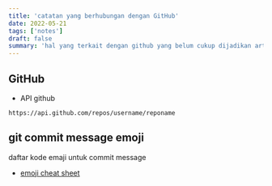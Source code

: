 ```yaml
---
title: 'catatan yang berhubungan dengan GitHub'
date: 2022-05-21
tags: ['notes']
draft: false
summary: 'hal yang terkait dengan github yang belum cukup dijadikan artikel'
---
```


## GitHub
- API github
```
https://api.github.com/repos/username/reponame
```

## git commit message emoji
daftar kode emaji untuk commit message
- [emoji cheat sheet](https://www.webfx.com/tools/emoji-cheat-sheet/)
